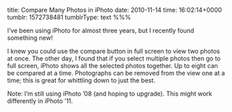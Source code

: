 title: Compare Many Photos in iPhoto
date: 2010-11-14
time: 16:02:14+0000
tumblr: 1572738481
tumblrType: text
%%%

I’ve been using iPhoto for almost three years, but I recently found something new!

I knew you could use the compare button in full screen to view two photos at once. The other day, I found that if you select multiple photos then go to full screen, iPhoto shows all the selected photos together. Up to eight can be compared at a time. Photographs can be removed from the view one at a time; this is great for whittling down to just the best. 

Note: I’m still using iPhoto ’08 (and hoping to upgrade). This might work differently in iPhoto ’11.
